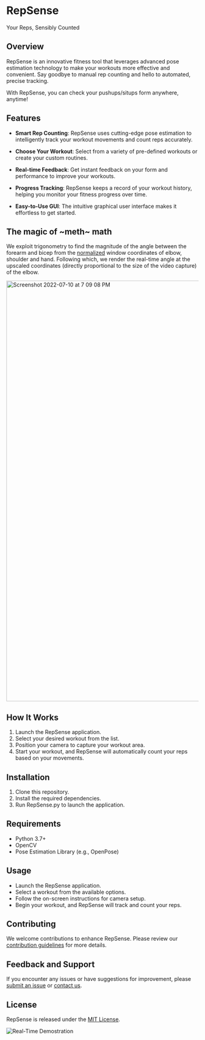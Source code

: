 # RepSense
Your Reps, Sensibly Counted

## Overview

RepSense is an innovative fitness tool that leverages advanced pose estimation technology to make your workouts more effective and convenient. Say goodbye to manual rep counting and hello to automated, precise tracking.

With RepSense, you can check your pushups/situps form anywhere, anytime!

## Features

- **Smart Rep Counting**: RepSense uses cutting-edge pose estimation to intelligently track your workout movements and count reps accurately.

- **Choose Your Workout**: Select from a variety of pre-defined workouts or create your custom routines.

- **Real-time Feedback**: Get instant feedback on your form and performance to improve your workouts.

- **Progress Tracking**: RepSense keeps a record of your workout history, helping you monitor your fitness progress over time.

- **Easy-to-Use GUI**: The intuitive graphical user interface makes it effortless to get started.

## The magic of ~meth~ math
We exploit trigonometry to find the magnitude of the angle between the forearm and bicep from the [normalized](https://en.wikipedia.org/wiki/Normalization_(statistics)) window coordinates of elbow, shoulder and hand. Following which, we render the real-time angle at the upscaled coordinates (directly proportional to the size of the video capture) of the elbow.


<img width="1104" alt="Screenshot 2022-07-10 at 7 09 08 PM" src="https://user-images.githubusercontent.com/19306879/178142761-5b8554f9-c399-42e5-83e7-32facc72f6c0.png">

## How It Works

1. Launch the RepSense application.
2. Select your desired workout from the list.
3. Position your camera to capture your workout area.
4. Start your workout, and RepSense will automatically count your reps based on your movements.

## Installation

1. Clone this repository.
2. Install the required dependencies.
3. Run RepSense.py to launch the application.

## Requirements

- Python 3.7+
- OpenCV
- Pose Estimation Library (e.g., OpenPose)

## Usage

- Launch the RepSense application.
- Select a workout from the available options.
- Follow the on-screen instructions for camera setup.
- Begin your workout, and RepSense will track and count your reps.

## Contributing

We welcome contributions to enhance RepSense. Please review our [contribution guidelines](CONTRIBUTING.md) for more details.

## Feedback and Support

If you encounter any issues or have suggestions for improvement, please [submit an issue](https://github.com/takatoshilee/RepSense/issues) or [contact us](mailto:tka767@gmail.com).

## License

RepSense is released under the [MIT License](LICENSE).

![Real-Time Demostration](https://github.com/.gif)
